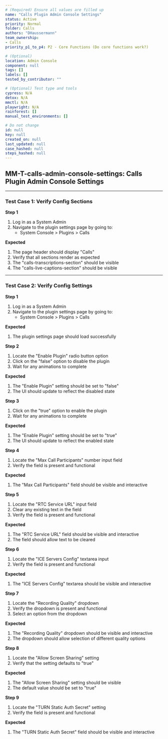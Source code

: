 ```yaml
---
# (Required) Ensure all values are filled up
name: "Calls Plugin Admin Console Settings"
status: Active
priority: Normal
folder: Calls
authors: "DHaussermann"
team_ownership:
- Calls
priority_p1_to_p4: P2 - Core Functions (Do core functions work?)

# (Optional)
location: Admin Console
component: null
tags: []
labels: []
tested_by_contributor: ""

# (Optional) Test type and tools
cypress: N/A
detox: N/A
mmctl: N/A
playwright: N/A
rainforest: []
manual_test_environments: []

# Do not change
id: null
key: null
created_on: null
last_updated: null
case_hashed: null
steps_hashed: null
---
```


<!-- (Auto-generated) Based on frontmatter's "key" and "name" -->

## MM-T-calls-admin-console-settings: Calls Plugin Admin Console Settings

---

### Test Case 1: Verify Config Sections

**Step 1**

1. Log in as a System Admin
2. Navigate to the plugin settings page by going to:
   - System Console > Plugins > Calls

**Expected**

1. The page header should display "Calls"
2. Verify that all sections render as expected
3. The "calls-transcriptions-section" should be visible
4. The "calls-live-captions-section" should be visible

---

### Test Case 2: Verify Config Settings

**Step 1**

1. Log in as a System Admin
2. Navigate to the plugin settings page by going to:
   - System Console > Plugins > Calls

**Expected**

1. The plugin settings page should load successfully

**Step 2**

1. Locate the "Enable Plugin" radio button option
2. Click on the "false" option to disable the plugin
3. Wait for any animations to complete

**Expected**

1. The "Enable Plugin" setting should be set to "false"
2. The UI should update to reflect the disabled state

**Step 3**

1. Click on the "true" option to enable the plugin
2. Wait for any animations to complete

**Expected**

1. The "Enable Plugin" setting should be set to "true"
2. The UI should update to reflect the enabled state

**Step 4**

1. Locate the "Max Call Participants" number input field
2. Verify the field is present and functional

**Expected**

1. The "Max Call Participants" field should be visible and interactive

**Step 5**

1. Locate the "RTC Service URL" input field
2. Clear any existing text in the field
3. Verify the field is present and functional

**Expected**

1. The "RTC Service URL" field should be visible and interactive
2. The field should allow text to be cleared

**Step 6**

1. Locate the "ICE Servers Config" textarea input
2. Verify the field is present and functional

**Expected**

1. The "ICE Servers Config" textarea should be visible and interactive

**Step 7**

1. Locate the "Recording Quality" dropdown
2. Verify the dropdown is present and functional
3. Select an option from the dropdown

**Expected**

1. The "Recording Quality" dropdown should be visible and interactive
2. The dropdown should allow selection of different quality options

**Step 8**

1. Locate the "Allow Screen Sharing" setting
2. Verify that the setting defaults to "true"

**Expected**

1. The "Allow Screen Sharing" setting should be visible
2. The default value should be set to "true"

**Step 9**

1. Locate the "TURN Static Auth Secret" setting
2. Verify the field is present and functional

**Expected**

1. The "TURN Static Auth Secret" field should be visible and interactive
